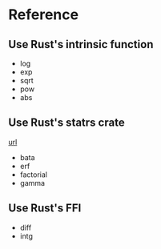 # Reference

## Use Rust's intrinsic function

* log
* exp
* sqrt
* pow
* abs

## Use Rust's statrs crate

[url](https://docs.rs/statrs/0.13.0/statrs/function/index.html)

* bata
* erf
* factorial
* gamma

## Use Rust's FFI

* diff
* intg

